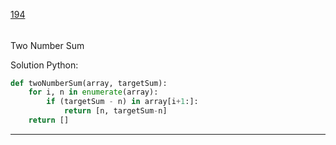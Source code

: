 [194](https://github.com/guilhermeprokisch/ideias/issues/194) 
###### 

Two Number Sum

Solution Python:
```python
def twoNumberSum(array, targetSum):
	for i, n in enumerate(array):
		if (targetSum - n) in array[i+1:]:
			return [n, targetSum-n]
	return []
````



-------------------------------------------------------------------------------

